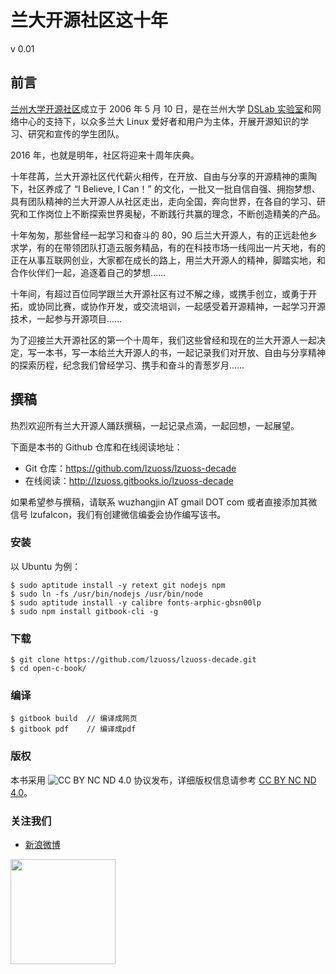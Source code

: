 
# 兰大开源社区这十年

v 0.01

## 前言

[兰州大学开源社区](http://oss.lzu.edu.cn)成立于 2006 年 5 月 10 日，是在兰州大学 [DSLab 实验室](http://dslab.lzu.edu.cn)和网络中心的支持下，以众多兰大 Linux 爱好者和用户为主体，开展开源知识的学习、研究和宣传的学生团队。

2016 年，也就是明年，社区将迎来十周年庆典。

十年荏苒，兰大开源社区代代薪火相传，在开放、自由与分享的开源精神的熏陶下，社区养成了 “I Believe, I Can！” 的文化，一批又一批自信自强、拥抱梦想、具有团队精神的兰大开源人从社区走出，走向全国，奔向世界，在各自的学习、研究和工作岗位上不断探索世界奥秘，不断践行共赢的理念，不断创造精美的产品。

十年匆匆，那些曾经一起学习和奋斗的 80，90 后兰大开源人，有的正远赴他乡求学，有的在带领团队打造云服务精品，有的在科技市场一线闯出一片天地，有的正在从事互联网创业，大家都在成长的路上，用兰大开源人的精神，脚踏实地，和合作伙伴们一起，追逐着自己的梦想……

十年间，有超过百位同学跟兰大开源社区有过不解之缘，或携手创立，或勇于开拓，或协同比赛，或协作开发，或交流培训，一起感受着开源精神，一起学习开源技术，一起参与开源项目……

为了迎接兰大开源社区的第一个十周年，我们这些曾经和现在的兰大开源人一起决定，写一本书，写一本给兰大开源人的书，一起记录我们对开放、自由与分享精神的探索历程，纪念我们曾经学习、携手和奋斗的青葱岁月……

## 撰稿

热烈欢迎所有兰大开源人踊跃撰稿，一起记录点滴，一起回想，一起展望。

下面是本书的 Github 仓库和在线阅读地址：

-   Git 仓库：<https://github.com/lzuoss/lzuoss-decade>
-   在线阅读：<http://lzuoss.gitbooks.io/lzuoss-decade>

如果希望参与撰稿，请联系 wuzhangjin AT gmail DOT com 或者直接添加其微信号 lzufalcon，我们有创建微信编委会协作编写该书。

### 安装

以 Ubuntu 为例：

    $ sudo aptitude install -y retext git nodejs npm
    $ sudo ln -fs /usr/bin/nodejs /usr/bin/node
    $ sudo aptitude install -y calibre fonts-arphic-gbsn00lp
    $ sudo npm install gitbook-cli -g

### 下载

    $ git clone https://github.com/lzuoss/lzuoss-decade.git
    $ cd open-c-book/

### 编译

    $ gitbook build  // 编译成网页
    $ gitbook pdf    // 编译成pdf

### 版权

本书采用 ![CC BY NC ND 4.0](http://i.creativecommons.org/l/by-nc-nd/4.0/88x31.png) 协议发布，详细版权信息请参考 [CC BY NC ND 4.0](http://creativecommons.org/licenses/by-nc-nd/4.0/)。

<span id="follow"></span>
### 关注我们

-   [新浪微博](http://weibo.com/osslzu)

   [<img src="pic/osslzu-sina.png" width="168px"/>](http://weibo.com/osslzu)
